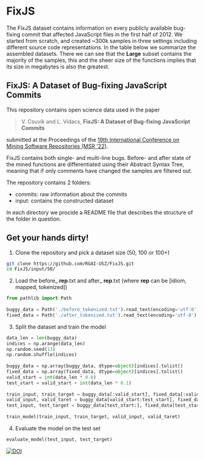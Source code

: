 # FixJS
The FixJS dataset contains information on every publicly available bug-fixing commit that affected JavaScript files in the first half of 2012. We started from scratch, and created ~300k samples in three settings including different source code representations. In the table below we summarize the assembled datasets. There we can see that the **Large** subset contains the majority of the samples, this and the sheer size of the functions implies that its size in megabytes is also the greatest.

## FixJS: A Dataset of Bug-fixing JavaScript Commits

This repository contains open science data used in the paper 

> V. Csuvik and L. Vidacs,  **FixJS: A Dataset of Bug-fixing JavaScript Commits**

submitted at the Proceedings of the [19th International Conference on Mining Software Repositories (MSR '22)](https://conf.researchr.org/track/msr-2022/msr-2022-data-showcase).

FixJS contains both single- and multi-line bugs. Before- and after state of the mined functions are differentiated using their Abstract Syntax Tree, meaning that if only comments have changed the samples are filtered out.

The repository contains 2 folders:
 - commits: raw information about the commits
 - input: contains the constructed dataset

In each directory we procide a README file that describes the structure of the folder in question.
 
## Get your hands dirty!
1. Clone the repository and pick a dataset size (50, 100 or 100+)
```bash
git clone https://github.com/RGAI-USZ/FixJS.git
cd FixJS/input/50/
```

2. Load the before_ __rep__.txt and after_ __rep__.txt (where __rep__ can be [idiom, mapped, tokenized])
```python
from pathlib import Path
 
buggy_data = Path('./before_tokenized.txt').read_text(encoding='utf-8').splitlines()
fixed_data = Path('./after_tokenized.txt').read_text(encoding='utf-8').splitlines()
```

3. Split the dataset and train the model
```python
data_len = len(buggy_data)
indices = np.arange(data_len)
np.random.seed(13)
np.random.shuffle(indices)
 
buggy_data = np.array(buggy_data, dtype=object)[indices].tolist()
fixed_data = np.array(fixed_data, dtype=object)[indices].tolist()
valid_start = int(data_len * 0.8)
test_start = valid_start + int(data_len * 0.1)
 
train_input, train_target = buggy_data[:valid_start], fixed_data[:valid_start]
valid_input, valid_taret = buggy_data[valid_start:test_start], fixed_data[valid_start:test_start]
test_input, test_target = buggy_data[test_start:], fixed_data[test_start:]
 
train_model(train_input, train_target, valid_input, valid_taret)
```

4. Evaluate the model on the test set
```python
evaluate_model(test_input, test_target)
```

[![DOI](https://zenodo.org/badge/448797879.svg)](https://zenodo.org/badge/latestdoi/448797879)
